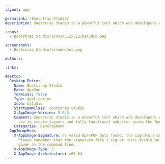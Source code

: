 ```yaml
---
layout: app

permalink: /Bootstrap_Studio/
description: Bootstrap Studio is a powerful tool which web developers and designers use to create layouts and fully functional websites using the Bootstrap framework.

icons:
  - Bootstrap_Studio/icons/512x512/bstudio.png

screenshots:
  - Bootstrap_Studio/screenshot.png

authors:

links:

desktop:
  Desktop Entry:
    Name: Bootstrap Studio
    Exec: AppRun
    Terminal: false
    Type: Application
    Icon: bstudio
    StartupWMClass: Bootstrap Studio
    X-AppImage-Version: 5.0.3
    Comment: Bootstrap Studio is a powerful tool which web developers and designers
      use to create layouts and fully functional websites using the Bootstrap framework.
    Categories: Development
  AppImageHub:
    X-AppImage-Signature: no valid OpenPGP data found. the signature could not be verified.
      Please remember that the signature file (.sig or .asc) should be the first file
      given on the command line.
    X-AppImage-Type: 2
    X-AppImage-Architecture: x86_64
---
```

